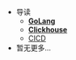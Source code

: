 * 导读
    * [**GoLang**](/golang/README)
    * [**Clickhouse**](/clickhouse/README)
    * [CICD](cicd/README)
* 暂无更多...

